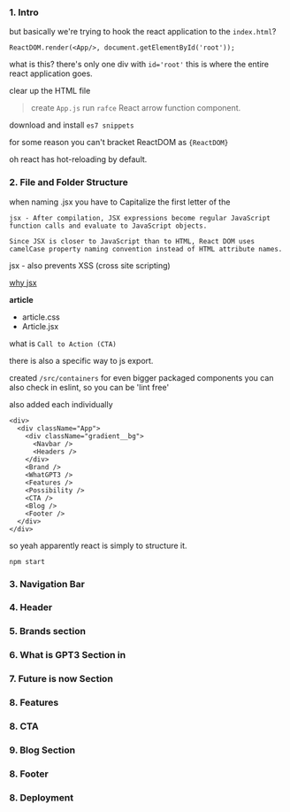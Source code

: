 ### 1. Intro

but basically we're trying to hook the react application to the `index.html`?


```
ReactDOM.render(<App/>, document.getElementById('root'));
```
what is this?
there's only one div with `id='root'`
this is where the entire react application goes.

clear up the HTML file

> create `App.js`
run `rafce`
React arrow function component.


download and install `es7 snippets`

for some reason you can't bracket ReactDOM as 
`{ReactDOM}`

oh react has hot-reloading by default.


### 2. File and Folder Structure
when naming .jsx you have to Capitalize the first letter of the

```
jsx - After compilation, JSX expressions become regular JavaScript function calls and evaluate to JavaScript objects.

Since JSX is closer to JavaScript than to HTML, React DOM uses camelCase property naming convention instead of HTML attribute names.
```
jsx - also prevents XSS (cross site scripting)



[why jsx](https://reactjs.org/docs/introducing-jsx.html)

**article**
  - article.css
  - Article.jsx

what is `Call to Action (CTA)`


there is also a specific way to js export.


created `/src/containers` for even bigger packaged components
you can also check in eslint, so you can be 'lint free'

also added each individually

```
<div>
  <div className="App">
    <div className="gradient__bg">
      <Navbar />
      <Headers />
    </div>
    <Brand />
    <WhatGPT3 />
    <Features />
    <Possibility />
    <CTA />
    <Blog />
    <Footer />
  </div>
</div>
```
so yeah apparently react is simply to structure it.

`npm start`


### 3. Navigation Bar

### 4. Header

### 5. Brands section

### 6. What is GPT3 Section in

### 7. Future is now Section

### 8. Features


### 8. CTA

### 9. Blog Section


### 8. Footer

### 8. Deployment








